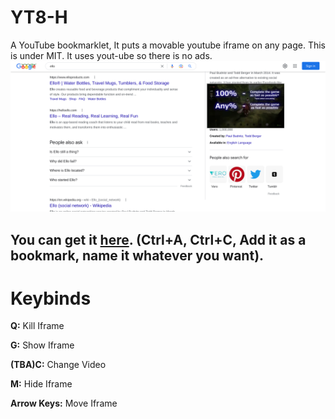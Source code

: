 # YT8-H
A YouTube bookmarklet, It puts a movable youtube iframe on any page. This is under MIT.
It uses yout-ube so there is no ads.
![demo1](demo1.png)
## You can get it [here](https://raw.githubusercontent.com/YT8-H/YT8-H/main/YT8-H.js). (Ctrl+A, Ctrl+C, Add it as a bookmark, name it whatever you want).
# Keybinds
**Q:** Kill Iframe <br />  

**G:** Show Iframe <br />  

**(TBA)C:** Change Video <br />  

**M:** Hide Iframe <br />  

**Arrow Keys:** Move Iframe <br />  

